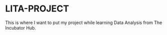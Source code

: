 # LITA-PROJECT
This is where I want to put my project while learning Data Analysis from The Incubator Hub.
